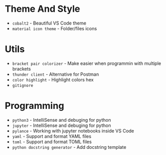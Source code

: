 # Theme And Style
- `cobalt2` - Beautiful VS Code theme
- `material icon theme` - Folder/files icons

# Utils
- `bracket pair colorizer` - Make easier when programmin with multiple brackets
- `thunder client` - Alternative for Postman
- `color highlight` - Highlight colors hex
- `gitignore`

# Programming
- `python3` - IntelliSense and debuging for python
- `jupyter` - IntelliSense and debuging for python
- `pylance` - Working with jupyter notebooks inside VS Code
- `yaml` - Support and format YAML files
- `toml` - Support and format TOML files
- `python docstring generator` - Add docstring template